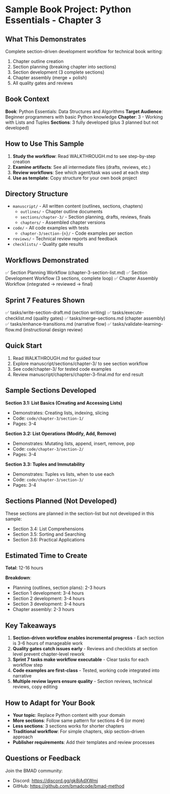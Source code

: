 # Sample Book Project: Python Essentials - Chapter 3

## What This Demonstrates

Complete section-driven development workflow for technical book writing:
1. Chapter outline creation
2. Section planning (breaking chapter into sections)
3. Section development (3 complete sections)
4. Chapter assembly (merge + polish)
5. All quality gates and reviews

## Book Context

**Book**: Python Essentials: Data Structures and Algorithms
**Target Audience**: Beginner programmers with basic Python knowledge
**Chapter**: 3 - Working with Lists and Tuples
**Sections**: 3 fully developed (plus 3 planned but not developed)

## How to Use This Sample

1. **Study the workflow**: Read WALKTHROUGH.md to see step-by-step creation
2. **Examine artifacts**: See all intermediate files (drafts, reviews, etc.)
3. **Review workflows**: See which agent/task was used at each step
4. **Use as template**: Copy structure for your own book project

## Directory Structure

- `manuscript/` - All written content (outlines, sections, chapters)
  - `outlines/` - Chapter outline documents
  - `sections/chapter-3/` - Section planning, drafts, reviews, finals
  - `chapters/` - Assembled chapter versions
- `code/` - All code examples with tests
  - `chapter-3/section-{n}/` - Code examples per section
- `reviews/` - Technical review reports and feedback
- `checklists/` - Quality gate results

## Workflows Demonstrated

✅ Section Planning Workflow (chapter-3-section-list.md)
✅ Section Development Workflow (3 sections, complete loop)
✅ Chapter Assembly Workflow (integrated → reviewed → final)

## Sprint 7 Features Shown

✅ tasks/write-section-draft.md (section writing)
✅ tasks/execute-checklist.md (quality gates)
✅ tasks/merge-sections.md (chapter assembly)
✅ tasks/enhance-transitions.md (narrative flow)
✅ tasks/validate-learning-flow.md (instructional design review)

## Quick Start

1. Read WALKTHROUGH.md for guided tour
2. Explore manuscript/sections/chapter-3/ to see section workflow
3. See code/chapter-3/ for tested code examples
4. Review manuscript/chapters/chapter-3-final.md for end result

## Sample Sections Developed

**Section 3.1: List Basics (Creating and Accessing Lists)**
- Demonstrates: Creating lists, indexing, slicing
- Code: `code/chapter-3/section-1/`
- Pages: 3-4

**Section 3.2: List Operations (Modify, Add, Remove)**
- Demonstrates: Mutating lists, append, insert, remove, pop
- Code: `code/chapter-3/section-2/`
- Pages: 3-4

**Section 3.3: Tuples and Immutability**
- Demonstrates: Tuples vs lists, when to use each
- Code: `code/chapter-3/section-3/`
- Pages: 3-4

## Sections Planned (Not Developed)

These sections are planned in the section-list but not developed in this sample:
- Section 3.4: List Comprehensions
- Section 3.5: Sorting and Searching
- Section 3.6: Practical Applications

## Estimated Time to Create

**Total**: 12-16 hours

**Breakdown**:
- Planning (outlines, section plans): 2-3 hours
- Section 1 development: 3-4 hours
- Section 2 development: 3-4 hours
- Section 3 development: 3-4 hours
- Chapter assembly: 2-3 hours

## Key Takeaways

1. **Section-driven workflow enables incremental progress** - Each section is 3-6 hours of manageable work
2. **Quality gates catch issues early** - Reviews and checklists at section level prevent chapter-level rework
3. **Sprint 7 tasks make workflow executable** - Clear tasks for each workflow step
4. **Code examples are first-class** - Tested, working code integrated into narrative
5. **Multiple review layers ensure quality** - Section reviews, technical reviews, copy editing

## How to Adapt for Your Book

- **Your topic**: Replace Python content with your domain
- **More sections**: Follow same pattern for sections 4-6 (or more)
- **Less sections**: 3 sections works for shorter chapters
- **Traditional workflow**: For simple chapters, skip section-driven approach
- **Publisher requirements**: Add their templates and review processes

## Questions or Feedback

Join the BMAD community:
- Discord: https://discord.gg/gk8jAdXWmj
- GitHub: https://github.com/bmadcode/bmad-method
